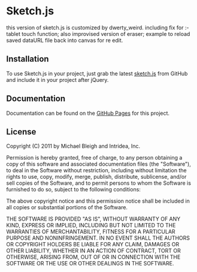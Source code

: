 # Sketch.js

this version of sketch.js is customized by dwerty_weird. including fix for :-
tablet touch function;
also improvised version of eraser;
example to reload saved dataURL file back into canvas for re edit.

## Installation

To use Sketch.js in your project, just grab the latest <a href='http://intridea.github.com/sketch.js/src/sketch.js'>sketch.js</a> 
from GitHub and include it in your project after jQuery.

## Documentation

Documentation can be found on the [GitHub Pages](http://intridea.github.com/sketch.js) 
for this project.

## License

Copyright (C) 2011 by Michael Bleigh and Intridea, Inc.

Permission is hereby granted, free of charge, to any person obtaining a copy of this software and associated documentation files (the "Software"), to deal in the Software without restriction, including without limitation the rights to use, copy, modify, merge, publish, distribute, sublicense, and/or sell copies of the Software, and to permit persons to whom the Software is furnished to do so, subject to the following conditions:

The above copyright notice and this permission notice shall be included in all copies or substantial portions of the Software.

THE SOFTWARE IS PROVIDED "AS IS", WITHOUT WARRANTY OF ANY KIND, EXPRESS OR IMPLIED, INCLUDING BUT NOT LIMITED TO THE WARRANTIES OF MERCHANTABILITY, FITNESS FOR A PARTICULAR PURPOSE AND NONINFRINGEMENT. IN NO EVENT SHALL THE AUTHORS OR COPYRIGHT HOLDERS BE LIABLE FOR ANY CLAIM, DAMAGES OR OTHER LIABILITY, WHETHER IN AN ACTION OF CONTRACT, TORT OR OTHERWISE, ARISING FROM, OUT OF OR IN CONNECTION WITH THE SOFTWARE OR THE USE OR OTHER DEALINGS IN THE SOFTWARE.
